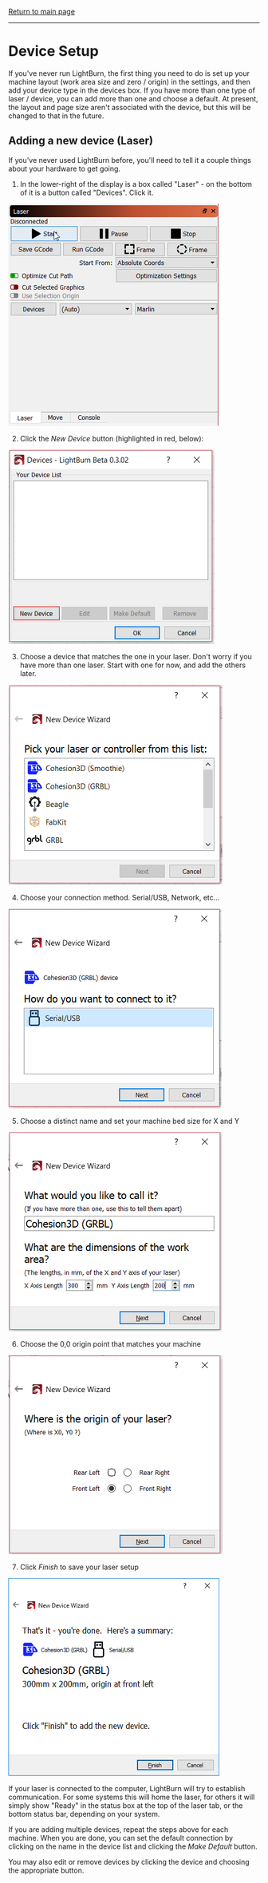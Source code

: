 [Return to main page](README.md)

----

# Device Setup

If you've never run LightBurn, the first thing you need to do is set up your machine layout (work area size and zero / origin) in the settings, and then add your device type in the devices box.  If you have more than one type of laser / device, you can add more than one and choose a default.  At present, the layout and page size aren't associated with the device, but this will be changed to that in the future.

## Adding a new device (Laser)
If you've never used LightBurn before, you'll need to tell it a couple things about your hardware to get going.

1. In the lower-right of the display is a box called "Laser" - on the bottom of it is a button called "Devices". Click it.

![Laser Module](/img/LaserToolBox.PNG)

2. Click the *New Device* button (highlighted in red, below):

![Device Wizard Empty](/img/DeviceWizardEmpty.PNG)

3. Choose a device that matches the one in your laser. Don't worry if you have more than one laser. Start with one for now, and add the others later.

![Devices Wizard](/img/DevicesWizard.PNG)

4. Choose your connection method. Serial/USB, Network, etc...

![Device Wizard Connection](/img/DeviceWizardConnection.PNG)

5. Choose a distinct name and set your machine bed size for X and Y

![Device Wizard Dimensions](/img/DeviceWizardDimensions.PNG)

6. Choose the 0,0 origin point that matches your machine

![Device Wizard Origin](/img/DeviceWizardOrigin.PNG)

7. Click *Finish* to save your laser setup

![Device Wizard Finish](/img/DeviceWizardFinish.PNG)

If your laser is connected to the computer, LightBurn will try to establish communication.  For some systems this will home the laser, for others it will simply show "Ready" in the status box at the top of the laser tab, or the bottom status bar, depending on your system.

If you are adding multiple devices, repeat the steps above for each machine. When you are done, you can set the default connection by clicking on the name in the device list and clicking the *Make Default* button. 

You may also edit or remove devices by clicking the device and choosing the appropriate button.
